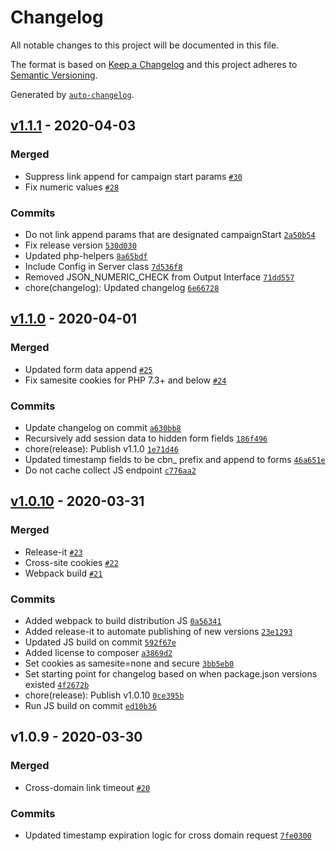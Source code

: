 # Changelog

All notable changes to this project will be documented in this file.

The format is based on [Keep a Changelog](https://keepachangelog.com/en/1.0.0/)
and this project adheres to [Semantic Versioning](https://semver.org/spec/v2.0.0.html).

Generated by [`auto-changelog`](https://github.com/CookPete/auto-changelog).

## [v1.1.1](https://github.com/itcig/caliban/compare/v1.1.0...v1.1.1) - 2020-04-03

### Merged

- Suppress link append for campaign start params [`#30`](https://github.com/itcig/caliban/pull/30)
- Fix numeric values [`#28`](https://github.com/itcig/caliban/pull/28)

### Commits

- Do not link append params that are designated campaignStart [`2a50b54`](https://github.com/itcig/caliban/commit/2a50b541d773b7a1f9954ac8f29bd9be859a06a2)
- Fix release version [`530d030`](https://github.com/itcig/caliban/commit/530d03093f6fad24e3c98e90d81ee6160cfcf951)
- Updated php-helpers [`8a65bdf`](https://github.com/itcig/caliban/commit/8a65bdf1150ba8925778ee7df5ffe19f80ed0e9b)
- Include Config in Server class [`7d536f8`](https://github.com/itcig/caliban/commit/7d536f87d2cb24261a8609bcb8e9f350ce234d92)
- Removed JSON_NUMERIC_CHECK from Output Interface [`71dd557`](https://github.com/itcig/caliban/commit/71dd557a101e06c41be9bd0eee4a0b6b685af438)
- chore(changelog): Updated changelog [`6e66728`](https://github.com/itcig/caliban/commit/6e667288535bfe182d36f7bb0fb96d5338173b1e)

## [v1.1.0](https://github.com/itcig/caliban/compare/v1.0.10...v1.1.0) - 2020-04-01

### Merged

- Updated form data append [`#25`](https://github.com/itcig/caliban/pull/25)
- Fix samesite cookies for PHP 7.3+ and below [`#24`](https://github.com/itcig/caliban/pull/24)

### Commits

- Update changelog on commit [`a630bb8`](https://github.com/itcig/caliban/commit/a630bb8c45a620c31c83a8add33d3d4ec271bd35)
- Recursively add session data to hidden form fields [`186f496`](https://github.com/itcig/caliban/commit/186f496366a4e5580a711ce14503f0004287c44a)
- chore(release): Publish v1.1.0 [`1e71d46`](https://github.com/itcig/caliban/commit/1e71d46843ffae28d6fa9588451d4e5955bb24d2)
- Updated timestamp fields to be cbn_ prefix and append to forms [`46a651e`](https://github.com/itcig/caliban/commit/46a651e8e6eb4216fb8a3f7a2ba92089ce61b7f1)
- Do not cache collect JS endpoint [`c776aa2`](https://github.com/itcig/caliban/commit/c776aa2c2d878ef9c06191ca8eb0ab56b10c62bb)

## [v1.0.10](https://github.com/itcig/caliban/compare/v1.0.9...v1.0.10) - 2020-03-31

### Merged

- Release-it [`#23`](https://github.com/itcig/caliban/pull/23)
- Cross-site cookies [`#22`](https://github.com/itcig/caliban/pull/22)
- Webpack build [`#21`](https://github.com/itcig/caliban/pull/21)

### Commits

- Added webpack to build distribution JS [`0a56341`](https://github.com/itcig/caliban/commit/0a56341de613651d9844f6186dfe150b20e63a06)
- Added release-it to automate publishing of new versions [`23e1293`](https://github.com/itcig/caliban/commit/23e1293cef427e5288c7778708cff280f03c0a18)
- Updated JS build on commit [`592f67e`](https://github.com/itcig/caliban/commit/592f67e8a3bd7c0a7cb1d2b8f347382e7116233c)
- Added license to composer [`a3869d2`](https://github.com/itcig/caliban/commit/a3869d2ec090d13e162ad316dd4c506637fd8988)
- Set cookies as samesite=none and secure [`3bb5eb0`](https://github.com/itcig/caliban/commit/3bb5eb050f181a195a66ad285e0926b9d0d5bb04)
- Set starting point for changelog based on when package.json versions existed [`4f2672b`](https://github.com/itcig/caliban/commit/4f2672b9bd09ddaa4a649b86032acd0e47678db8)
- chore(release): Publish v1.0.10 [`0ce395b`](https://github.com/itcig/caliban/commit/0ce395b9db0036d43db7f0899d4318640b489dab)
- Run JS build on commit [`ed10b36`](https://github.com/itcig/caliban/commit/ed10b361d85e3269b9fff2694185c361c2499cd2)

## v1.0.9 - 2020-03-30

### Merged

- Cross-domain link timeout [`#20`](https://github.com/itcig/caliban/pull/20)

### Commits

- Updated timestamp expiration logic for cross domain request [`7fe0300`](https://github.com/itcig/caliban/commit/7fe03008f2c6f39f3475808cf6416da008d32fc2)
